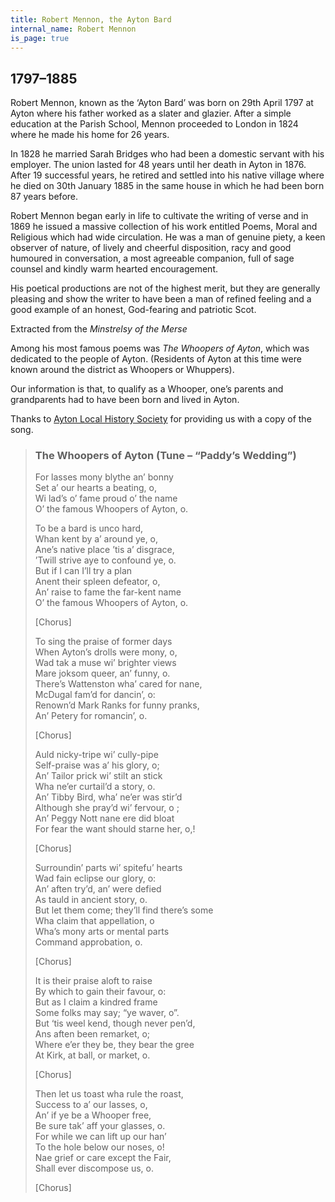 ```yaml
---
title: Robert Mennon, the Ayton Bard
internal_name: Robert Mennon
is_page: true
---
```


## 1797&ndash;1885

Robert Mennon, known as the ‘Ayton Bard’ was born on 29th April 1797 at Ayton where his father worked as a slater and glazier. After a simple education at the Parish School, Mennon proceeded to London in 1824 where he made his home for 26 years.

In 1828 he married Sarah Bridges who had been a domestic servant with his employer. The union lasted for 48 years until her death in Ayton in 1876. After 19 successful years, he retired and settled into his native village where he died on 30th January 1885 in the same house in which he had been born 87 years before.

Robert Mennon began early in life to cultivate the writing of verse and in 1869 he issued a massive collection of his work entitled Poems, Moral and Religious which had wide circulation. He was a man of genuine piety, a keen observer of nature, of lively and cheerful disposition, racy and good humoured in conversation, a most agreeable companion, full of sage counsel and kindly warm hearted encouragement.

His poetical productions are not of the highest merit, but they are generally pleasing and show the writer to have been a man of refined feeling and a good example of an honest, God-fearing and patriotic Scot.

Extracted from the _Minstrelsy of the Merse_

Among his most famous poems was _The Whoopers of Ayton_, which was dedicated to the people of Ayton. (Residents of Ayton at this time were known around the district as Whoopers or Whuppers).

Our information is that, to qualify as a Whooper, one’s parents and grandparents had to have been born and lived in Ayton.

Thanks to [Ayton Local History Society](https://www.aytonhistory.com/people#comp-k91p8im1) for providing us with a copy of the song.

> ### The Whoopers of Ayton (Tune – “Paddy’s Wedding”)
>
> For lasses mony blythe an’ bonny  
> Set a’ our hearts a beating, o,  
> Wi lad’s o’ fame proud o’ the name  
> O’ the famous Whoopers of Ayton, o.
>
> To be a bard is unco hard,  
> Whan kent by a’ around ye, o,  
> Ane’s native place ’tis a’ disgrace,  
> ’Twill strive aye to confound ye, o.  
> But if I can I’ll try a plan  
> Anent their spleen defeator, o,  
> An’ raise to fame the far-kent name  
> O’ the famous Whoopers of Ayton, o.
>
> [Chorus]
>
> To sing the praise of former days  
> When Ayton’s drolls were mony, o,  
> Wad tak a muse wi’ brighter views  
> Mare joksom queer, an’ funny, o.  
> There’s Wattenston wha’ cared for nane,  
> McDugal fam’d for dancin’, o:  
> Renown’d Mark Ranks for funny pranks,  
> An’ Petery for romancin’, o.
>
> [Chorus]
>
> Auld nicky-tripe wi’ cully-pipe  
> Self-praise was a’ his glory, o;  
> An’ Tailor prick wi’ stilt an stick  
> Wha ne’er curtail’d a story, o.  
> An’ Tibby Bird, wha’ ne’er was stir’d  
> Although she pray’d wi’ fervour, o ;  
> An’ Peggy Nott nane ere did bloat  
> For fear the want should starne her, o,!
>
> [Chorus]
>
> Surroundin’ parts wi’ spitefu’ hearts  
> Wad fain eclipse our glory, o:  
> An’ aften try’d, an’ were defied  
> As tauld in ancient story, o.  
> But let them come; they’ll find there’s some  
> Wha claim that appellation, o  
> Wha’s mony arts or mental parts  
> Command approbation, o.
>
> [Chorus]
>
> It is their praise aloft to raise  
> By which to gain their favour, o:  
> But as I claim a kindred frame  
> Some folks may say; “ye waver, o”.  
> But ‘tis weel kend, though never pen’d,  
> Ans aften been remarket, o;  
> Where e’er they be, they bear the gree  
> At Kirk, at ball, or market, o.
>
> [Chorus]
>
> Then let us toast wha rule the roast,  
> Success to a’ our lasses, o,  
> An’ if ye be a Whooper free,  
> Be sure tak’ aff your glasses, o.  
> For while we can lift up our han’  
> To the hole below our noses, o!  
> Nae grief or care except the Fair,  
> Shall ever discompose us, o.
>
> [Chorus]
